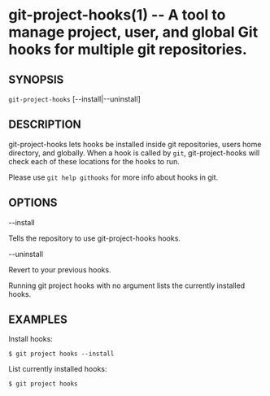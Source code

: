git-project-hooks(1) -- A tool to manage project, user, and global Git hooks for multiple git repositories.
===========================================================================================================

## SYNOPSIS

`git-project-hooks` [--install|--uninstall]

## DESCRIPTION

git-project-hooks lets hooks be installed inside git repositories, users home directory, and globally.
When a hook is called by `git`, git-project-hooks will check each of these locations for the hooks to run.

Please use `git help githooks` for more info about hooks in git.

## OPTIONS

  --install

Tells the repository to use git-project-hooks hooks.

  --uninstall

Revert to your previous hooks.


Running git project hooks with no argument lists the currently installed hooks.

## EXAMPLES

  Install hooks:

    $ git project hooks --install


  List currently installed hooks:

    $ git project hooks

